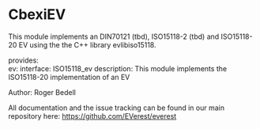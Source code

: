 # CbexiEV

This module implements an DIN70121 (tbd), ISO15118-2 (tbd) and ISO15118-20 EV using the the C++ library evlibiso15118.

provides:  
  ev:
    interface: ISO15118_ev
    description: This module implements the ISO15118-20 implementation of an EV


Author: Roger Bedell


All documentation and the issue tracking can be found in our main repository here: https://github.com/EVerest/everest
